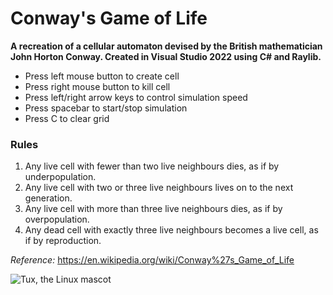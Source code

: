 # Conway's Game of Life

**A recreation of a cellular automaton devised by the British mathematician John Horton Conway. 
Created in Visual Studio 2022 using C# and Raylib.**

* Press left mouse button to create cell
* Press right mouse button to kill cell
* Press left/right arrow keys to control simulation speed
* Press spacebar to start/stop simulation
* Press C to clear grid

### Rules
1. Any live cell with fewer than two live neighbours dies, as if by underpopulation.
2. Any live cell with two or three live neighbours lives on to the next generation.
3. Any live cell with more than three live neighbours dies, as if by overpopulation.
4. Any dead cell with exactly three live neighbours becomes a live cell, as if by reproduction.

*Reference:* https://en.wikipedia.org/wiki/Conway%27s_Game_of_Life


![Tux, the Linux mascot](https://i.imgur.com/BDwt3zV.gif)